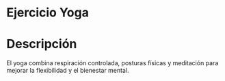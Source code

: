 # Ejercicio Yoga

# Descripción
El yoga combina respiración controlada, posturas físicas y meditación para mejorar la flexibilidad y el bienestar mental.